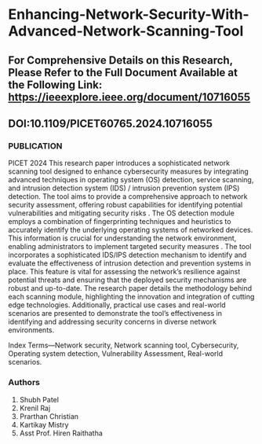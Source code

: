 # Enhancing-Network-Security-With-Advanced-Network-Scanning-Tool
## For Comprehensive Details on this Research, Please Refer to the Full Document Available at the Following Link: https://ieeexplore.ieee.org/document/10716055 ##
## DOI:10.1109/PICET60765.2024.10716055 ##
### PUBLICATION
PICET 2024
This research paper introduces a sophisticated network scanning tool designed to enhance cybersecurity measures by integrating advanced techniques in operating system (OS) detection, service scanning, and intrusion detection system (IDS) / intrusion prevention system (IPS) detection. The tool aims to provide a comprehensive approach to network security assessment, offering robust capabilities for identifying potential vulnerabilities and mitigating security risks . The OS detection module employs a combination of fingerprinting techniques and heuristics to accurately identify the underlying operating systems of networked devices. This information is crucial for understanding the network environment, enabling administrators to implement targeted security measures . The tool incorporates a sophisticated IDS/IPS detection mechanism to identify and evaluate the effectiveness of intrusion detection and prevention systems in place. This feature is vital for assessing the network’s resilience against potential threats and ensuring that the deployed security mechanisms are robust and up-to-date. The research paper details the methodology behind each scanning module, highlighting the innovation and integration of cutting edge technologies. Additionally, practical use cases and real-world scenarios are presented to demonstrate the tool’s effectiveness in identifying and addressing security concerns in diverse network environments.

Index Terms—Network security, Network scanning tool, Cybersecurity, Operating system detection, Vulnerability Assessment, Real-world scenarios.

### Authors
1. Shubh Patel
2. Krenil Raj
3. Prarthan Christian
4. Kartikay Mistry
5. Asst Prof. Hiren Raithatha
